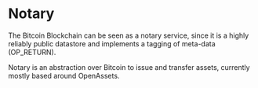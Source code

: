 # Notary

The Bitcoin Blockchain can be seen as a notary service, since it is a highly reliably public datastore
and implements a tagging of meta-data (OP_RETURN).

Notary is an abstraction over Bitcoin to issue and transfer assets, currently mostly based around OpenAssets.